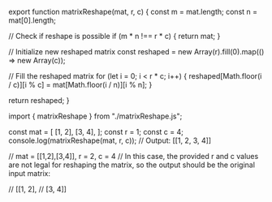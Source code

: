 export function matrixReshape(mat, r, c) {
  const m = mat.length;
  const n = mat[0].length;

  // Check if reshape is possible
  if (m * n !== r * c) {
    return mat;
  }

  // Initialize new reshaped matrix
  const reshaped = new Array(r).fill(0).map(() => new Array(c));

  // Fill the reshaped matrix
  for (let i = 0; i < r * c; i++) {
    reshaped[Math.floor(i / c)][i % c] = mat[Math.floor(i / n)][i % n];
  }

  return reshaped;
}

import { matrixReshape } from "./matrixReshape.js";

const mat = [
  [1, 2],
  [3, 4],
];
const r = 1;
const c = 4;
console.log(matrixReshape(mat, r, c)); // Output: [[1, 2, 3, 4]]

// mat = [[1,2],[3,4]], r = 2, c = 4
// In this case, the provided r and c values are not legal for reshaping the matrix, so the output should be the original input matrix:

// [[1, 2],
// [3, 4]]
